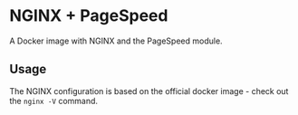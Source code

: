 # NGINX + PageSpeed

A Docker image with NGINX and the PageSpeed module.

## Usage

The NGINX configuration is based on the official docker image - check out the ```nginx -V``` command.
